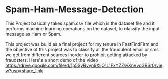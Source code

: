 # Spam-Ham-Message-Detection

This Project basically takes spam.csv file which is the dataset file and it performs machine learning operations on the dataset, to classify the input message as Ham or Spam.

This project was build as a final project for my tenure in FastFindFirm and the objective of this project was to classify all the fraudulent email or sms we get from different sources inorder to prohibit getting attacked by fraudsters.
Here's  a short demo of the video
https://drive.google.com/file/d/1p5SyRvyn9XljO1L1FxYZZwXnVvcGBSr0/view?usp=share_link
